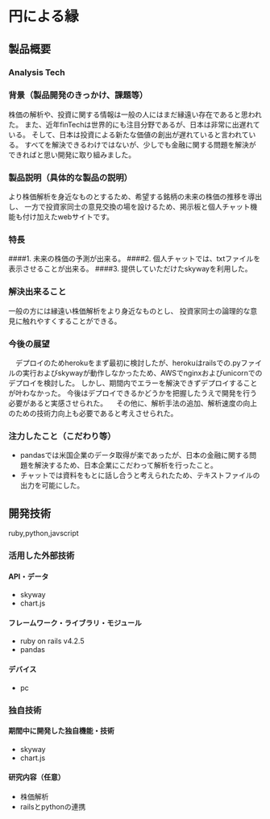 # 円による縁
## 製品概要
### Analysis Tech
### 背景（製品開発のきっかけ、課題等）
株価の解析や、投資に関する情報は一般の人にはまだ縁遠い存在であると思われた。 また、近年finTechは世界的にも注目分野であるが、日本は非常に出遅れている。 そして、日本は投資による新たな価値の創出が遅れていると言われている。 すべてを解決できるわけではないが、少しでも金融に関する問題を解決ができればと思い開発に取り組みました。

### 製品説明（具体的な製品の説明）
より株価解析を身近なものとするため、希望する銘柄の未来の株価の推移を導出し、 一方で投資家同士の意見交換の場を設けるため、掲示板と個人チャット機能も付け加えたwebサイトです。

### 特長
####1. 未来の株価の予測が出来る。
####2. 個人チャットでは、txtファイルを表示させることが出来る。
####3. 提供していただけたskywayを利用した。

### 解決出来ること
一般の方には縁遠い株価解析をより身近なものとし、 投資家同士の論理的な意見に触れやすくすることができる。

### 今後の展望
　デプロイのためherokuをまず最初に検討したが、herokuはrailsでの.pyファイルの実行およびskywayが動作しなかったため、AWSでnginxおよびunicornでのデプロイを検討した。
しかし、期間内でエラーを解決できずデプロイすることが叶わなかった。
今後はデプロイできるかどうかを把握したうえで開発を行う必要があると実感させられた。
　その他に、解析手法の追加、解析速度の向上のための技術力向上も必要であると考えさせられた。

### 注力したこと（こだわり等）
* pandasでは米国企業のデータ取得が楽であったが、日本の金融に関する問題を解決するため、日本企業にこだわって解析を行ったこと。
* チャットでは資料をもとに話し合うと考えられたため、テキストファイルの出力を可能にした。

## 開発技術
ruby,python,javscript

### 活用した外部技術
#### API・データ
* skyway
* chart.js

#### フレームワーク・ライブラリ・モジュール
* ruby on rails v4.2.5
* pandas

#### デバイス
* pc

### 独自技術
#### 期間中に開発した独自機能・技術
* skyway
* chart.js

#### 研究内容（任意）
* 株価解析
* railsとpythonの連携

